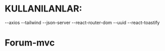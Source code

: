 # KULLANILANLAR:
--axios
--tailwind
--json-server
--react-router-dom
--uuid
--react-toastify

# Forum-mvc
